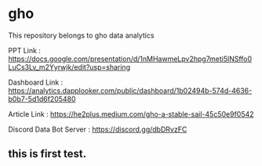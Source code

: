 # gho

This repository belongs to gho data analytics

PPT Link : https://docs.google.com/presentation/d/1nMHawmeLpv2hpg7meti5lNSffo0LuCs3Lv_m2Yyrwjk/edit?usp=sharing

Dashboard Link : https://analytics.dapplooker.com/public/dashboard/1b02494b-574d-4636-b0b7-5d1d6f205480

Article Link : https://he2plus.medium.com/gho-a-stable-sail-45c50e9f0542

Discord Data Bot Server : https://discord.gg/dbDRvzFC

## this is first test.
